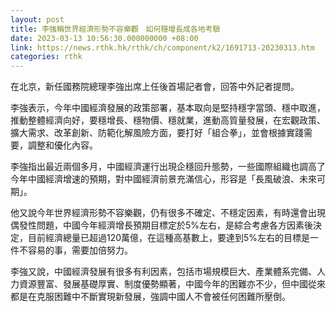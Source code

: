 ```yaml
---
layout: post
title: 李強稱世界經濟形勢不容樂觀　如何穩增長成各地考驗
date: 2023-03-13 10:56:30.000000000 +08:00
link: https://news.rthk.hk/rthk/ch/component/k2/1691713-20230313.htm
categories: rthk
---
```


在北京，新任國務院總理李強出席上任後首場記者會，回答中外記者提問。

李強表示，今年中國經濟發展的政策部署，基本取向是堅持穩字當頭、穩中取進，推動整體經濟向好，要穩增長、穩物價、穩就業，進動高質量發展，在宏觀政策、擴大需求、改革創新、防範化解風險方面，要打好「組合拳」，並會根據實踐需要，調整和優化內容。

李強指出最近兩個多月，中國經濟運行出現企穩回升態勢，一些國際組織也調高了今年中國經濟增速的預期，對中國經濟前景充滿信心，形容是「長風破浪、未來可期」。

他又說今年世界經濟形勢不容樂觀，仍有很多不確定、不穩定因素，有時還會出現偶發性問題，中國今年經濟增長預期目標定於5%左右，是綜合考慮各方因素後決定，目前經濟總量已超過120萬億，在這種高基數上，要達到5%左右的目標是一件不容易的事，需要加倍努力。

李強又說，中國經濟發展有很多有利因素，包括市場規模巨大、產業體系完備、人力資源豐富、發展基礎厚實、制度優勢顯著，中國今年的困難亦不少，但中國從來都是在克服困難中不斷實現新發展，強調中國人不會被任何困難所壓倒。
